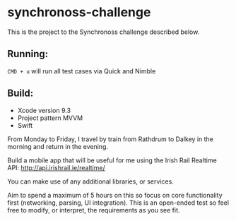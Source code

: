 # synchronoss-challenge

This is the project to the Synchronoss challenge described below.

## Running:

`CMD + u` will run all test cases via Quick and Nimble

## Build:

- Xcode version  9.3
- Project pattern MVVM
- Swift

From Monday to Friday, I travel by train from Rathdrum to Dalkey in the morning and return in the evening.

Build a mobile app that will be useful for me using the Irish Rail Realtime API: http://api.irishrail.ie/realtime/

You can make use of any additional libraries, or services.

Aim to spend a maximum of 5 hours on this so focus on core functionality first (networking, parsing, UI integration). This is an open-ended test so feel free to modify, or interpret, the requirements as you see fit.

